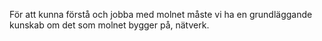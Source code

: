 För att kunna förstå och jobba med molnet måste vi ha en grundläggande kunskab om det som molnet bygger på, nätverk.